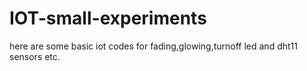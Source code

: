 # IOT-small-experiments
here are some basic iot codes for fading,glowing,turnoff led and dht11 sensors etc.
